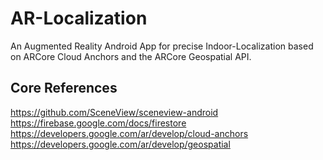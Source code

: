 
# AR-Localization 
An Augmented Reality Android App for precise Indoor-Localization based on ARCore Cloud Anchors and the ARCore Geospatial API.

## Core References

https://github.com/SceneView/sceneview-android  
https://firebase.google.com/docs/firestore  
https://developers.google.com/ar/develop/cloud-anchors  
https://developers.google.com/ar/develop/geospatial
